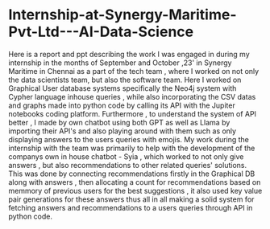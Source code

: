 # Internship-at-Synergy-Maritime-Pvt-Ltd---AI-Data-Science
Here is a report and ppt describing the work I was engaged in during my internship in the months of September and October ,23' in Synergy Maritime in Chennai as a part of the tech team , where I worked on not only the data scientists team, but also the software team. Here I worked on Graphical User database systems specifically the Neo4j system with Cypher language inhouse queries , while also incorporating the CSV datas and graphs made into python code by calling its API with the Jupiter notebooks coding platform.
Furthermore , to understand the system of API better , I made by own chatbot using both GPT as well as Llama by importing their API's and also playing around with them such as only displaying answers to the users queries with emojis.
My work during the internship with the team was primarily to help with the development of the companys own in house chatbot - Syia , which worked to not only give answers , but also recommendations to other related queries' solutions. This was done by connecting recommendations firstly in the Graphical DB along with answers , then allocating a count for recommendations based on memmory of previous users for the best suggestions , it also used key value pair generations for these answers thus all in all making a solid system for fetching answers and recommendations to a users queries through API in python code.
